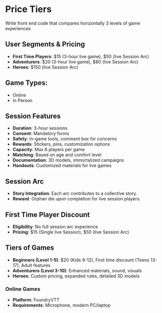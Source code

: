 # Price Tiers

Write front end code that compares horizontally 3 levels of game experiences

## User Segments & Pricing

- **First Time Players**: $15 (3-hour live game), $50 (live Session Arc)
- **Adventurers**: $20 (3-hour live game), $80 (live Session Arc)
- **Heroes**: $150 (live Session Arc)

## Game Types:

- Online
- In Person

## Session Features

- **Duration**: 3-hour sessions
- **Consent**: Mandatory forms
- **Safety**: In-game tools, comment box for concerns
- **Rewards**: Stickers, pins, customization options
- **Capacity**: Max 6 players per game
- **Matching**: Based on age and comfort level
- **Documentation**: 3D models, immortalized campaigns
- **Handouts**: Customized materials for live games

## Session Arc

- **Story Integration**: Each arc contributes to a collective story.
- **Reward**: Orphan die upon completion for live session players.

## First Time Player Discount

- **Eligibility**: No full session arc experience
- **Pricing**: $15 (Single live Session), $50 (live Session Arc)

## Tiers of Games

- **Beginners (Level 1-5)**: $20 (Kids 9-12), First time discount (Teens 13-17), Adult features
- **Adventurers (Level 3-10)**: Enhanced materials, sound, visuals
- **Heroes**: Custom pricing, expanded rules, detailed 3D models

### Online Games

- **Platform**: FoundryVTT
- **Requirements**: Microphone, modern PC/laptop
